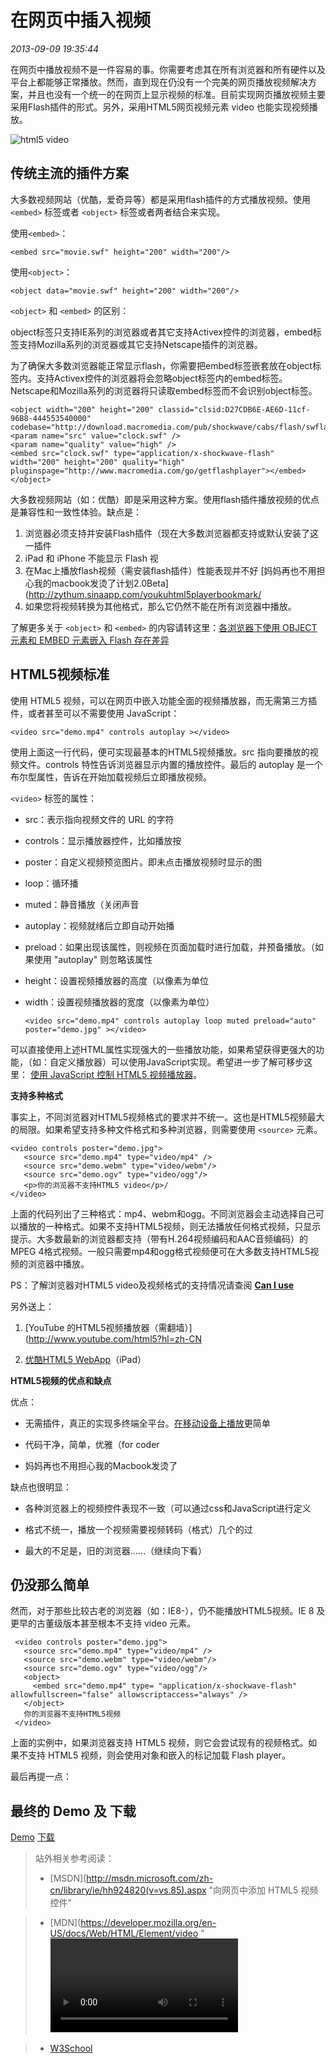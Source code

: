 # 在网页中插入视频
*2013-09-09 19:35:44*



在网页中播放视频不是一件容易的事。你需要考虑其在所有浏览器和所有硬件以及平台上都能够正常播放。然而，直到现在仍没有一个完美的网页播放视频解决方案，并且也没有一个统一的在网页上显示视频的标准。目前实现网页播放视频主要采用Flash插件的形式。另外，采用HTML5网页视频元素 video 也能实现视频播放。

![html5 video](http://blogimages.u.qiniudn.com/class-header-multimedia.jpg)

## 传统主流的插件方案

大多数视频网站（优酷，爱奇异等）都是采用flash插件的方式播放视频。使用 `<embed>` 标签或者 `<object>` 标签或者两者结合来实现。

使用`<embed>`：

    <embed src="movie.swf" height="200" width="200"/>

使用`<object>`：

    <object data="movie.swf" height="200" width="200"/>

`<object>` 和 `<embed>` 的区别：

object标签只支持IE系列的浏览器或者其它支持Activex控件的浏览器，embed标签支持Mozilla系列的浏览器或其它支持Netscape插件的浏览器。

为了确保大多数浏览器能正常显示flash，你需要把embed标签嵌套放在object标签内。支持Activex控件的浏览器将会忽略object标签内的embed标签。Netscape和Mozilla系列的浏览器将只读取embed标签而不会识别object标签。

    <object width="200" height="200" classid="clsid:D27CDB6E-AE6D-11cf-96B8-444553540000" codebase="http://download.macromedia.com/pub/shockwave/cabs/flash/swflash.cab#4,0,0,0">
    <param name="src" value="clock.swf" />
    <param name="quality" value="high" />
    <embed src="clock.swf" type="application/x-shockwave-flash" width="200" height="200" quality="high" pluginspage="http://www.macromedia.com/go/getflashplayer"></embed>
    </object>

大多数视频网站（如：优酷）即是采用这种方案。使用flash插件播放视频的优点是兼容性和一致性体验。缺点是：

1. 浏览器必须支持并安装Flash插件（现在大多数浏览器都支持或默认安装了这一插件
2. iPad 和 iPhone 不能显示 Flash 视
3. 在Mac上播放flash视频（需安装flash插件）性能表现并不好 [妈妈再也不用担心我的macbook发烫了计划2.0Beta](http://zythum.sinaapp.com/youkuhtml5playerbookmark/
4. 如果您将视频转换为其他格式，那么它仍然不能在所有浏览器中播放。

了解更多关于 `<object>` 和 `<embed>` 的内容请转这里：[各浏览器下使用 OBJECT 元素和 EMBED 元素嵌入 Flash 存在差异](http://www.w3help.org/zh-cn/causes/HO8001)

## HTML5视频标准

使用 HTML5 视频，可以在网页中嵌入功能全面的视频播放器，而无需第三方插件，或者甚至可以不需要使用 JavaScript：

    <video src="demo.mp4" controls autoplay ></video>

使用上面这一行代码，便可实现最基本的HTML5视频播放。src 指向要播放的视频文件。controls 特性告诉浏览器显示内置的播放控件。最后的 autoplay 是一个布尔型属性，告诉在开始加载视频后立即播放视频。

`<video>` 标签的属性：

* src：表示指向视频文件的 URL 的字符
* controls：显示播放器控件，比如播放按
* poster：自定义视频预览图片。即未点击播放视频时显示的图
* loop：循环播
* muted：静音播放（关闭声音
* autoplay：视频就绪后立即自动开始播
* preload：如果出现该属性，则视频在页面加载时进行加载，并预备播放。（如果使用 "autoplay" 则忽略该属性
* height：设置视频播放器的高度（以像素为单位
* width：设置视频播放器的宽度（以像素为单位）

    `<video src="demo.mp4" controls autoplay loop muted preload="auto" poster="demo.jpg" ></video>`

可以直接使用上述HTML属性实现强大的一些播放功能，如果希望获得更强大的功能，（如：自定义播放器）可以使用JavaScript实现。希望进一步了解可移步这里： [使用 JavaScript 控制 HTML5 视频播放器](http://msdn.microsoft.com/zh-cn/library/ie/hh924823(v=vs.85).aspx)。

**支持多种格式**

事实上，不同浏览器对HTML5视频格式的要求并不统一。这也是HTML5视频最大的局限。如果希望支持多种文件格式和多种浏览器，则需要使用 `<source>` 元素。

    <video controls poster="demo.jpg">
       <source src="demo.mp4" type="video/mp4" />
       <source src="demo.webm" type="video/webm"/>
       <source src="demo.ogv" type="video/ogg"/>             
       <p>你的浏览器不支持HTML5 video</p>/
    </video>

上面的代码列出了三种格式：mp4、webm和ogg。不同浏览器会主动选择自己可以播放的一种格式。如果不支持HTML5视频，则无法播放任何格式视频，只显示提示。大多数最新的浏览器都支持（带有H.264视频编码和AAC音频编码）的MPEG 4格式视频。一般只需要mp4和ogg格式视频便可在大多数支持HTML5视频的浏览器中播放。

PS：了解浏览器对HTML5 video及视频格式的支持情况请查阅 **[Can I use](http://caniuse.com/#search=video)**

另外送上：

1.  [YouTube 的HTML5视频播放器（需翻墙）](http://www.youtube.com/html5?hl=zh-CN

2.  [优酷HTML5 WebApp](http://labs.3g.youku.com/ipad/)（iPad）

**HTML5视频的优点和缺点**

优点：

*   无需插件，真正的实现多终端全平台。[在移动设备上播放](http://go.microsoft.com/fwlink/p/?LinkId=278837)更简单

*   代码干净，简单，优雅（for coder

*   妈妈再也不用担心我的Macbook发烫了

缺点也很明显：

*   各种浏览器上的视频控件表现不一致（可以通过css和JavaScript进行定义

*   格式不统一，播放一个视频需要视频转码（格式）几个的过

*   最大的不足是，旧的浏览器……（继续向下看）

## 仍没那么简单

然而，对于那些比较古老的浏览器（如：IE8-），仍不能播放HTML5视频。IE 8 及更早的古董级版本甚至根本不支持 video 元素。

     <video controls poster="demo.jpg">
       <source src="demo.mp4" type="video/mp4" />
       <source src="demo.webm" type="video/webm"/>
       <source src="demo.ogv" type="video/ogg"/>     
       <object>
         <embed src="demo.mp4" type= "application/x-shockwave-flash" allowfullscreen="false" allowscriptaccess="always" />
       </object>        
       你的浏览器不支持HTML5视频
     </video>

上面的实例中，如果浏览器支持 HTML5 视频，则它会尝试现有的视频格式。如果不支持 HTML5 视频，则会使用对象和嵌入的标记加载 Flash player。

最后再提一点：<audio>标签的用法与<video>基本一致，除了 width、height 和 poster 之外。其他属性基本相同。你甚至可以将<video>和<audio>标签互换使用。两者之间的最大差别就是<audio>没有可视内容的播放区域。

## **最终的 Demo** 及 **下载**

[Demo](http://huangyang.me/demo/html5-video/ "HTML5 video演示")  [下载](https://github.com/ihuangyang/html5-video)

> 站外相关参考阅读：
> *   [MSDN](http://msdn.microsoft.com/zh-cn/library/ie/hh924820(v=vs.85).aspx "向网页中添加 HTML5 视频控件"

> *   [MDN](https://developer.mozilla.org/en-US/docs/Web/HTML/Element/video "<video>"

> *   [W3School](http://www.w3school.com.cn/html5/html_5_video.asp "HTML 5 视频")